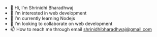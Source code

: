 - 👋 Hi, I’m Shrinidhi Bharadhwaj
- 👀 I’m interested in web development
- 🌱 I’m currently learning Nodejs 
- 💞️ I’m looking to collaborate on web development
- 📫 How to reach me through email shrinidhibharadhwaj@gmail.com


